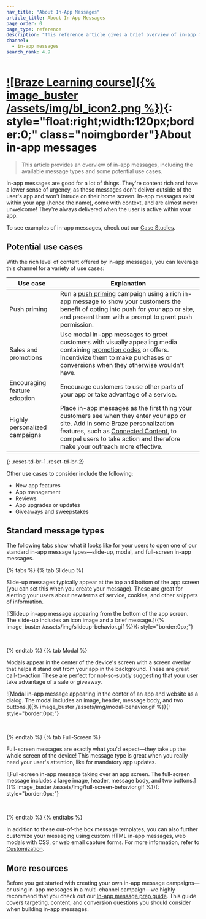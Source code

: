 ```yaml
---
nav_title: "About In-App Messages"
article_title: About In-App Messages
page_order: 0
page_type: reference
description: "This reference article gives a brief overview of in-app messages, potential use cases, and standard message types."
channel:
  - in-app messages
search_rank: 4.9
---
```


# [![Braze Learning course]({% image_buster /assets/img/bl_icon2.png %})](https://learning.braze.com/messaging-channels-in-app-in-browser){: style="float:right;width:120px;border:0;" class="noimgborder"}About in-app messages

> This article provides an overview of in-app messages, including the available message types and some potential use cases.

In-app messages are good for a lot of things. They're content rich and have a lower sense of urgency, as these messages don't deliver outside of the user's app and won't intrude on their home screen. In-app messages exist within your app (hence the name), come with context, and are almost never unwelcome! They're always delivered when the user is active within your app.

To see examples of in-app messages, check out our [Case Studies][1].

## Potential use cases

With the rich level of content offered by in-app messages, you can leverage this channel for a variety of use cases:

| Use case | Explanation |
| --- | --- |
| Push priming | Run a [push priming][2] campaign using a rich in-app message to show your customers the benefit of opting into push for your app or site, and present them with a prompt to grant push permission.
| Sales and promotions | Use modal in-app messages to greet customers with visually appealing media containing [promotion codes][6] or offers. Incentivize them to make purchases or conversions when they otherwise wouldn't have. |
| Encouraging feature adoption | Encourage customers to use other parts of your app or take advantage of a service. |
| Highly personalized campaigns | Place in-app messages as the first thing your customers see when they enter your app or site. Add in some Braze personalization features, such as [Connected Content][3], to compel users to take action and therefore make your outreach more effective.
{: .reset-td-br-1 .reset-td-br-2}

Other use cases to consider include the following:

- New app features
- App management
- Reviews
- App upgrades or updates
- Giveaways and sweepstakes

## Standard message types

The following tabs show what it looks like for your users to open one of our standard in-app message types—slide-up, modal, and full-screen in-app messages.

{% tabs %}
{% tab Slideup %}

Slide-up messages typically appear at the top and bottom of the app screen (you can set this when you create your message). These are great for alerting your users about new terms of service, cookies, and other snippets of information.

![Slideup in-app message appearing from the bottom of the app screen. The slide-up includes an icon image and a brief message.]({% image_buster /assets/img/slideup-behavior.gif %}){: style="border:0px;"}

<br>

{% endtab %}
{% tab Modal %}

Modals appear in the center of the device's screen with a screen overlay that helps it stand out from your app in the background. These are great call-to-action These are perfect for not-so-subtly suggesting that your user take advantage of a sale or giveaway.

![Modal in-app message appearing in the center of an app and website as a dialog. The modal includes an image, header, message body, and two buttons.]({% image_buster /assets/img/modal-behavior.gif %}){: style="border:0px;"}

<br>

{% endtab %}
{% tab Full-Screen %}

Full-screen messages are exactly what you'd expect—they take up the whole screen of the device! This message type is great when you really need your user's attention, like for mandatory app updates.

![Full-screen in-app message taking over an app screen. The full-screen message includes a large image, header, message body, and two buttons.]({% image_buster /assets/img/full-screen-behavior.gif %}){: style="border:0px;"}

<br>

{% endtab %}
{% endtabs %}

In addition to these out-of-the box message templates, you can also further customize your messaging using custom HTML in-app messages, web modals with CSS, or web email capture forms. For more information, refer to [Customization][4].

## More resources

Before you get started with creating your own in-app message campaigns—or using in-app messages in a multi-channel campaign—we highly recommend that you check out our [In-app message prep guide][5]. This guide covers targeting, content, and conversion questions you should consider when building in-app messages.


[1]: https://www.braze.com/customers
[2]: {{site.baseurl}}/user_guide/message_building_by_channel/push/best_practices/creating_custom_opt-in_prompts/
[3]: {{site.baseurl}}/user_guide/personalization_and_dynamic_content/connected_content/
[4]: {{site.baseurl}}/user_guide/message_building_by_channel/in-app_messages/customize/
[5]: {{site.baseurl}}/user_guide/message_building_by_channel/in-app_messages/best_practices/prep_guide/
[6]: {{site.baseurl}}/user_guide/personalization_and_dynamic_content/promotion_codes/